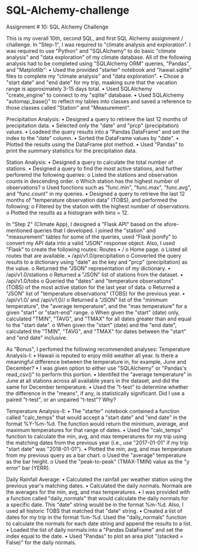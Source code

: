 # SQL-Alchemy-challenge
Assignment # 10: SQL Alchemy Challenge

This is my overall 10th, second SQL, and first SQL Alchemy assignment / challenge. In "Step-1", I was required to "climate analysis and exploration". I was required to use "Python" and "SQLAlchemy" to do basic "climate analysis" and "data exploration" of my climate database. All of the following analysis had to be completed using "SQLAlchemy ORM" queries, "Pandas", and "Matplotlib":
• Used the provided "starter" notebook and "hawaii.sqlite" files to complete my "climate analysis" and "data exploration".
• Chose a "start date" and "end date" for my trip, maaking sure that the vacation range is approximately 3-15 days total.
• Used SQLAlchemy "create_engine" to connect to my "sqlite" database.
• Used SQLAlchemy "automap_base()" to reflect my tables into classes and saved a reference to those classes called "Station" and "Measurement".

Precipitation Analysis:
• Designed a query to retrieve the last 12 months of precipitation data.
• Selected only the "date" and "prcp" (precipitation) values.
• Loadeed the query results into a "Pandas DataFrame" and set the index to the "date" column.
• Sorted the DataFrame values by "date".
• Plotted the results using the DataFrame plot method.
• Used "Pandas" to print the summary statistics for the precipitation data.

Station Analysis:
• Designed a query to calculate the total number of stations.
• Designed a query to find the most active stations, and further perforemd the following queries:
	o Listed the stations and observation counts in descending order.
	o Which station has the highest number of observations?
	o Used functions such as "func.min", "func.max", "func.avg", and "func.count" in my queries.
• Designed a query to retrieve the last 12 months of "temperature observation data" (TOBS), and performed the following:
	o Filtered by the station with the highest number of observations.
	o Plotted the results as a histogram with bins = 12.

In "Step 2" (Climate App), I designed a "Flask API" based on the afore-mentioned queries that I developed. I joined the "station" and "measurement" tables for some of the queries, used "Flask jsonify" to convert my API data into a valid "JSON" response object. Also, I used "Flask" to create the following routes:
Routes
• /
	o Home page.
	o Listed all routes that are available.
• /api/v1.0/precipitation
	o Converted the query results to a dictionary using "date" as the key and "prcp" (precipitation) as the value.
	o Returned the "JSON" representation of my dictionary.
• /api/v1.0/stations
	o Returned a "JSON" list of stations from the dataset.
• /api/v1.0/tobs
	o Queried the "dates" and "temperature observations" (TOBS) of the most active station for the last year of data.
	o Returned a "JSON" list of "temperature observations" (TOBS) for the previous year.
• /api/v1.0/<start> and /api/v1.0/<start>/<end>
	o Returned a "JSON" list of the "minimum temperature", the "average temperature", and the "max temperature" for a given "start" or "start-end" range.
	o When given the "start"  (date) only, calculated "TMIN", "TAVG", and "TMAX" for all dates greater than and equal to the "start date".
	o When given the "start" (date) and the "end date", calculated the "TMIN", "TAVG", and "TMAX" for dates between the "start" and "end date" inclusive.

As "Bonus", I perfomed the following recommended analyses:
Temperature Analysis-I:
• Hawaii is reputed to enjoy mild weather all year. Is there a meaningful difference between the temperature in, for example, June and December?
• I was given option to either use "SQLAlchemy" or "Pandas's read_csv()" to perform this portion.
• Identifed the "average temperature" in June at all stations across all available years in the dataset, and did the same for December temperature.
• Used the "t-test" to determine whether the difference in the "means", if any, is statistically significant. Did I use a paired "t-test", or an unpaired "t-test"? Why?

Temperature Analysis-II:
• The "starter" notebook contained a function called "calc_temps" that would accept a "start date" and "end date" in the format %Y-%m-%d. The function would return the minimum, average, and maximum temperatures for that range of dates.
• Used the "calc_temps" function to calculate the min, avg, and max temperatures for my trip using the matching dates from the previous year (i.e., use "2017-01-01" if my trip "start date" was "2018-01-01").
• Plotted the min, avg, and max temperature from my previous query as a bar chart.
	o Used the "average" temperature as the bar height.
	o Used the "peak-to-peak" (TMAX-TMIN) value as the "y error" bar (YERR).

Daily Rainfall Average:
• Calculated the rainfall per weather station using the previous year's matching dates.
• Calculated the daily normals. Normals are the averages for the min, avg, and max temperatures.
• I was provided with a function called "daily_normals" that would calculate the daily normals for a specific date. This "date" string would be in the format %m-%d. Also, I used all historic TOBS that matched that "date" string.
• Created a list of dates for my trip in the format %m-%d. Used the "daily_normals" function to calculate the normals for each date string and append the results to a list.
• Loaded the list of daily normals into a "Pandas DataFrame" and set the index equal to the date.
• Used "Pandas" to plot an area plot "(stacked = False)" for the daily normals.